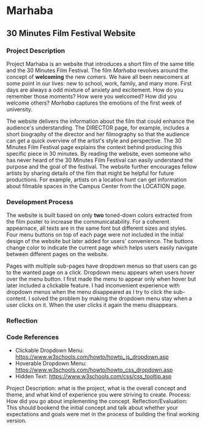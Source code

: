 # Marhaba 
## 30 Minutes Film Festival Website 

### Project Description
  Project Marhaba is an website that introduces a short film of the same title and the 30 Minutes Film Festival. The film *Marhaba* revolves around the concept of **welcoming** the new comers. We have all been newcomers at some point in our lives: new to school, work, family, and many more. First days are always a odd mixture of anxiety and excitement. How do you remember those moments? How were you welcomed? How did you welcome others? *Marhaba* captures the emotions of the first week of university. 

  The website delivers the information about the film that could enhance the audience's understanding. The DIRECTOR page, for example, includes a short biography of the director and her filmography so that the audience can get a quick overview of the artist's style and perspective. The 30 Minutes Film Festival page explains the context behind producing this specific piece in 30 minutes. By reading the website, even someone who has never heard of the 30 Minutes Film Festival can easily understand the purpose and the goal of the festival. The website further encourages fellow artists by sharing details of the film that might be helpful for future productions. For example, artists on a location hunt can get information about filmable spaces in the Campus Center from the LOCATION page. 

### Development Process
   The website is built based on only **two** toned-down colors extracted from the film poster to increase the communicatability. For a coherent appearnace, all texts are in the same font but different sizes and styles. Four menu buttons on top of each page were not included in the initial design of the website but later added for users' convenience. The buttons change color to indicate the current page which helps users easily navigate between different pages on the website. 
   
   Pages with multiple sub-pages have dropdown menus so that users can go to the wanted page on a click. Dropdown menu appears when users hover over the menu button. I first made the menu to appear only when hover but later included a clickable feature. I had inconvenient experience with dropdown menus when the menu disappeared as I try to click the sub-content. I solved the problem by making the dropdown menu stay when a user clicks on it. When the user clicks it again the menu disappears. 
   
   
### Reflection

### Code References
- Clickable Dropdown Menu: https://www.w3schools.com/howto/howto_js_dropdown.asp
- Hoverable Dropdown Menu: https://www.w3schools.com/howto/howto_css_dropdown.asp
- Hidden Text: https://www.w3schools.com/css/css_tooltip.asp

Project Description: what is the project, what is the overall concept and theme, and what kind of experience you were striving to create.
Process: How did you go about implementing the concept.
Reflection/Evaluation: This should bookend the initial concept and talk about whether your expectations and goals were met in the process of building the final working version.
